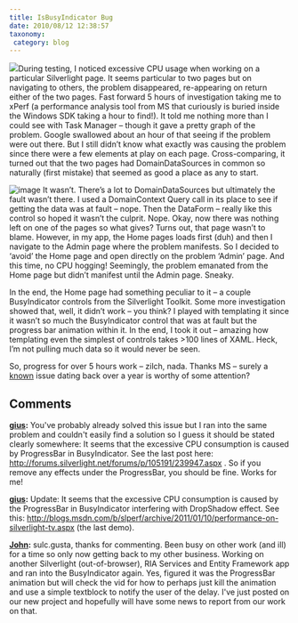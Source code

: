 ```yaml
---
title: IsBusyIndicator Bug
date: 2010/08/12 12:38:57
taxonomy: 
 category: blog 
---
```


![](http://t1.gstatic.com/images?q=tbn:ANd9GcTNE2gWtzBJJOx6ZQVjsYPwlUovWQU40VCmg-Uky48TsIGaPeo&t=1&usg=__odn09NQsRnGZgjRW1h5ZpmUplK4=)During testing, I noticed excessive CPU usage when working on a particular Silverlight page. It seems particular to two pages but on navigating to others, the problem disappeared, re-appearing on return either of the two pages. Fast forward 5 hours of investigation taking me to xPerf (a performance analysis tool from MS that curiously is buried inside the Windows SDK taking a hour to find!). It told me nothing more than I could see with Task Manager – though it gave a pretty graph of the problem. Google swallowed about an hour of that seeing if the problem were out there. But I still didn’t know what exactly was causing the problem since there were a few elements at play on each page. Cross-comparing, it turned out that the two pages had DomainDataSources in common so naturally (first mistake) that seemed as good a place as any to start.

![image](http://www.appsolo.com/wp-content/uploads/2010/08/image_thumb2.png) It wasn’t. There’s a lot to DomainDataSources but ultimately the fault wasn’t there. I used a DomainContext Query call in its place to see if getting the data was at fault – nope. Then the DataForm – really like this control so hoped it wasn’t the culprit. Nope. Okay, now there was nothing left on one of the pages so what gives? Turns out, that page wasn’t to blame. However, in my app, the Home pages loads first (duh) and then I navigate to the Admin page where the problem manifests. So I decided to ‘avoid’ the Home page and open directly on the problem ‘Admin’ page. And this time, no CPU hogging! Seemingly, the problem emanated from the Home page but didn’t manifest until the Admin page. Sneaky.

In the end, the Home page had something peculiar to it – a couple BusyIndicator controls from the Silverlight Toolkit. Some more investigation showed that, well, it didn’t work – you think? I played with templating it since it wasn’t so much the BusyIndicator control that was at fault but the progress bar animation within it. In the end, I took it out – amazing how templating even the simplest of controls takes >100 lines of XAML. Heck, I’m not pulling much data so it would never be seen.

So, progress for over 5 hours work – zilch, nada. Thanks MS – surely a [known](http://www.google.com/url?sa=t&source=web&cd=1&ved=0CBUQFjAA&url=http%3A%2F%2Fforums.silverlight.net%2Fforums%2Ft%2F177229.aspx&ei=IetjTJDyH4Si0gTr_8znDA&usg=AFQjCNFOC1A9MXp1BtAq1xhxYocWhdsCug) issue dating back over a year is worthy of some attention?

## Comments

**[gius](#46 "2011-01-11 23:18:24"):** You've probably already solved this issue but I ran into the same problem and couldn't easily find a solution so I guess it should be stated clearly somewhere: It seems that the excessive CPU consumption is caused by ProgressBar in BusyIndicator. See the last post here: http://forums.silverlight.net/forums/p/105191/239947.aspx . So if you remove any effects under the ProgressBar, you should be fine. Works for me!

**[gius](#47 "2011-01-15 13:12:41"):** Update: It seems that the excessive CPU consumption is caused by the ProgressBar in BusyIndicator interfering with DropShadow effect. See this: http://blogs.msdn.com/b/slperf/archive/2011/01/10/performance-on-silverlight-tv.aspx (the last demo).

**[John](#48 "2011-03-08 19:04:48"):** sulc.gusta, thanks for commenting. Been busy on other work (and ill) for a time so only now getting back to my other business. Working on another Silverlight (out-of-browser), RIA Services and Entity Framework app and ran into the BusyIndicator again. Yes, figured it was the ProgressBar animation but will check the vid for how to perhaps just kill the animation and use a simple textblock to notify the user of the delay. I've just posted on our new project and hopefully will have some news to report from our work on that.




